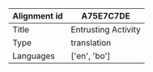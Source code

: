 |Alignment id | A75E7C7DE
| --- | --- 
|Title | Entrusting Activity 
|Type | translation
|Languages | ['en', 'bo']